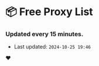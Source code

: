 # :package: Free Proxy List
### Updated every 15 minutes.

- Last updated: `2024-10-25 19:46`

:heart:
